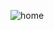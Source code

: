 ![home](https://github.com/jhtpo1230/CodingForest/assets/127816763/d8721fe5-ca5d-4548-8460-6f597616a76c)
